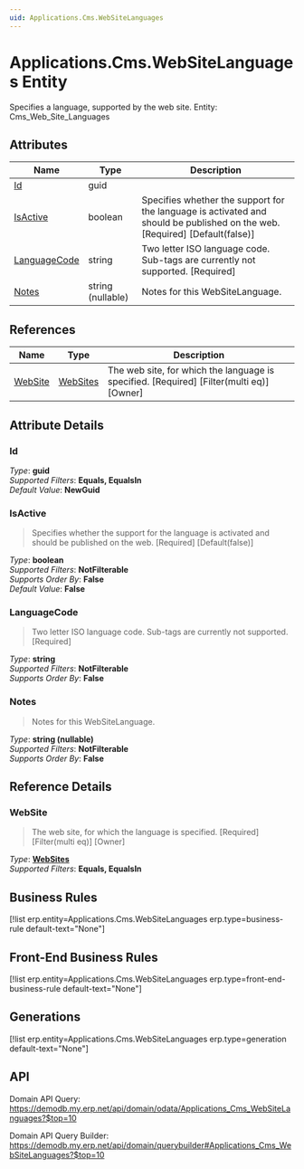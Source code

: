 ```yaml
---
uid: Applications.Cms.WebSiteLanguages
---
```

# Applications.Cms.WebSiteLanguages Entity

Specifies a language, supported by the web site. Entity: Cms_Web_Site_Languages

## Attributes

| Name | Type | Description |
| ---- | ---- | --- |
| [Id](Applications.Cms.WebSiteLanguages.md#id) | guid |  
| [IsActive](Applications.Cms.WebSiteLanguages.md#isactive) | boolean | Specifies whether the support for the language is activated and should be published on the web. [Required] [Default(false)] 
| [LanguageCode](Applications.Cms.WebSiteLanguages.md#languagecode) | string | Two letter ISO language code. Sub-tags are currently not supported. [Required] 
| [Notes](Applications.Cms.WebSiteLanguages.md#notes) | string (nullable) | Notes for this WebSiteLanguage. 

## References

| Name | Type | Description |
| ---- | ---- | --- |
| [WebSite](Applications.Cms.WebSiteLanguages.md#website) | [WebSites](Applications.Cms.WebSites.md) | The web site, for which the language is specified. [Required] [Filter(multi eq)] [Owner] |


## Attribute Details

### Id

_Type_: **guid**  
_Supported Filters_: **Equals, EqualsIn**  
_Default Value_: **NewGuid**  

### IsActive

> Specifies whether the support for the language is activated and should be published on the web. [Required] [Default(false)]

_Type_: **boolean**  
_Supported Filters_: **NotFilterable**  
_Supports Order By_: **False**  
_Default Value_: **False**  

### LanguageCode

> Two letter ISO language code. Sub-tags are currently not supported. [Required]

_Type_: **string**  
_Supported Filters_: **NotFilterable**  
_Supports Order By_: **False**  

### Notes

> Notes for this WebSiteLanguage.

_Type_: **string (nullable)**  
_Supported Filters_: **NotFilterable**  
_Supports Order By_: **False**  


## Reference Details

### WebSite

> The web site, for which the language is specified. [Required] [Filter(multi eq)] [Owner]

_Type_: **[WebSites](Applications.Cms.WebSites.md)**  
_Supported Filters_: **Equals, EqualsIn**  



## Business Rules

[!list erp.entity=Applications.Cms.WebSiteLanguages erp.type=business-rule default-text="None"]

## Front-End Business Rules

[!list erp.entity=Applications.Cms.WebSiteLanguages erp.type=front-end-business-rule default-text="None"]

## Generations

[!list erp.entity=Applications.Cms.WebSiteLanguages erp.type=generation default-text="None"]

## API

Domain API Query:
<https://demodb.my.erp.net/api/domain/odata/Applications_Cms_WebSiteLanguages?$top=10>

Domain API Query Builder:
<https://demodb.my.erp.net/api/domain/querybuilder#Applications_Cms_WebSiteLanguages?$top=10>

